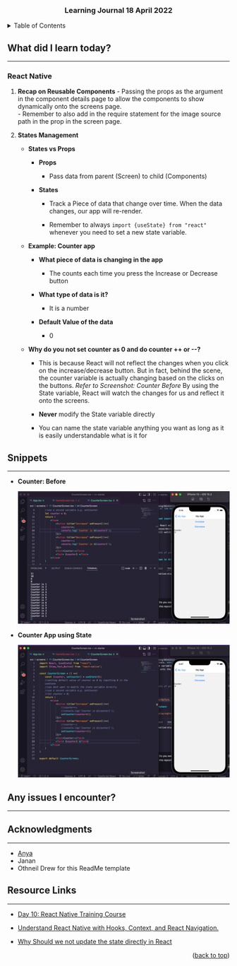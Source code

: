<div id="top"></div>

<br />

<h3 align="center">Learning Journal 18 April 2022</h3>

<!-- TABLE OF CONTENTS -->
<details>
  <summary>Table of Contents</summary>
  <ul>
    <li><a href="#what-did-i-learn-today">What did I learn today?</a></li>
    <li><a href="#snippets">Snippets</a></li>
    <li><a href="#any-issues-i-encounter">Any issues I encounter?</a></li>
    <li><a href="#acknowledgments">Acknowledgments</a></li>
    <li><a href="#resource-links">Resource Links</a></li>
      </ul>
     
</details>

<!-- ABOUT THE PROJECT -->
## What did I learn today? ##
----
<!-- Type what you learnt here -->
### React Native ###
  1. **Recap on Reusable Components**
    - Passing the props as the argument in the component details page to allow the components to show dynamically onto the screens page.  
    - Remember to also add in the require statement for the image source path in the prop in the screen page. 
    
  
  2. **States Management**
      - **States vs Props**
        - **Props**

          - Pass data from parent (Screen) to child (Components)

        - **States**
          - Track a Piece of data that change over time. When the data changes, our app will re-render.

          - Remember to always `import {useState} from "react"` whenever you need to set a new state variable.
      
      - **Example: Counter app**
        
        - **What piece of data is changing in the app**
          - The counts each time you press the Increase or Decrease button
        
        - **What type of data is it?**
          - It is a number
        
        - **Default Value of the data**
          - 0

      - **Why do you not set counter as 0 and do counter ++ or --?**

        - This is because React will not reflect the changes when you click on the increase/decrease button. But in fact, behind the scene, the counter variable is actually changing based on the clicks on the buttons. *Refer to Screenshot: Counter Before* By using the State variable, React will watch the changes for us and reflect it onto the screens.    

        - **Never** modify the State variable directly

        - You can name the state variable anything you want as long as it is easily understandable what is it for 
      
## Snippets ##
----
<!-- You can attach snippets of your end product here -->
  
  - **Counter: Before**
  
    <img src='./img/counterBefore.png' height = '300'/>
  
  - **Counter App using State**

    <img src = './img/counterAfter.png' height = '300' />

## Any issues I encounter? ##
----
<!-- Type Your Issues Faced today Here -->



<!-- ACKNOWLEDGMENTS -->
## Acknowledgments ##
----
* [Anya](https://github.com/huanganya/react-native-starter)
* Janan
* Othneil Drew for this ReadMe template

<!-- Resource Links -->
## Resource Links ##
----
* [Day 10: React Native Training Course](https://docs.google.com/document/d/1qo1kA0VyDVUT-HQd4CsTLzU00hcaKdTnuog4xts1gz4/edit)

* [Understand React Native with Hooks, Context, and React Navigation.](https://nlbsg.udemy.com/course/the-complete-react-native-and-redux-course/learn/lecture/15706480#overview)

* [Why Should we not update the state directly in React](https://www.bestinterviewquestion.com/question/why-should-we-not-update-the-state-directly-in-react-qxzqu5592op)


<p align="right">(<a href="#top">back to top</a>)</p>

